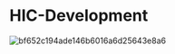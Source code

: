 # HIC-Development

![bf652c194ade146b6016a6d25643e8a6](https://user-images.githubusercontent.com/70546406/183700721-eae6d827-0d2b-46cd-aa20-f22d01629faa.png)

